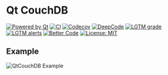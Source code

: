 # Qt CouchDB

[![Powered by Qt](https://img.shields.io/badge/Powered%20by-Qt-brightgreen.svg)](https://www.qt.io)
[![CI](https://github.com/jpnurmi/qtcouchdb/workflows/CI/badge.svg)](https://github.com/jpnurmi/qtcouchdb/actions?query=workflow%3ACI)
[![Codecov](https://codecov.io/gh/jpnurmi/qtcouchdb/branch/master/graph/badge.svg?token=YBW1VGJGSX)](https://codecov.io/gh/jpnurmi/qtcouchdb)
[![DeepCode](https://www.deepcode.ai/api/gh/badge?key=eyJhbGciOiJIUzI1NiIsInR5cCI6IkpXVCJ9.eyJwbGF0Zm9ybTEiOiJnaCIsIm93bmVyMSI6ImpwbnVybWkiLCJyZXBvMSI6InF0Y291Y2hkYiIsImluY2x1ZGVMaW50IjpmYWxzZSwiYXV0aG9ySWQiOjI1MTgxLCJpYXQiOjE2MDY2NjEyMzV9.YLxN-DCQJ7EJMwSudRPvaoIWOOvYU5mgTIPfC79FoVg)](https://www.deepcode.ai/app/gh/jpnurmi/qtcouchdb/_/dashboard?utm_content=gh%2Fjpnurmi%2Fqtcouchdb)
[![LGTM grade](https://img.shields.io/lgtm/grade/cpp/g/jpnurmi/qtcouchdb.svg)](https://lgtm.com/projects/g/jpnurmi/qtcouchdb/context:cpp)
[![LGTM alerts](https://img.shields.io/lgtm/alerts/g/jpnurmi/qtcouchdb.svg)](https://lgtm.com/projects/g/jpnurmi/qtcouchdb/alerts/)
[![Better Code](https://bettercodehub.com/edge/badge/jpnurmi/qtcouchdb?branch=master)](https://bettercodehub.com/)
[![License: MIT](https://img.shields.io/badge/License-MIT-brightgreen.svg)](https://opensource.org/licenses/MIT)

## Example

![QtCouchDB Example](https://raw.githubusercontent.com/jpnurmi/qtcouchdb/master/docs/images/qtcouchdb.gif "QtCouchDB Example")
